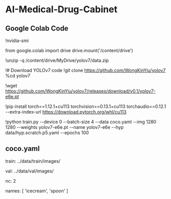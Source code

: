 # AI-Medical-Drug-Cabinet

## Google Colab Code
!nvidia-smi

from google.colab import drive
drive.mount('/content/drive')

!unzip -q /content/drive/MyDrive/yolov7/data.zip

!# Download YOLOv7 code
!git clone https://github.com/WongKinYiu/yolov7
%cd yolov7

!wget https://github.com/WongKinYiu/yolov7/releases/download/v0.1/yolov7-e6e.pt

!pip install torch==1.12.1+cu113 torchvision==0.13.1+cu113 torchaudio==0.12.1 --extra-index-url https://download.pytorch.org/whl/cu113

!python train.py  --device 0 --batch-size 4 --data coco.yaml --img 1280 1280  --weights yolov7-e6e.pt --name yolov7-e6e  --hyp data/hyp.scratch.p5.yaml --epochs 100

## coco.yaml

train: ../data/train/images/  

val: ../data/val/images/

nc: 2

names: [ 'icecream', 'spoon' ]


